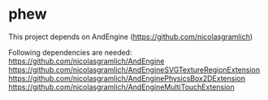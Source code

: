 phew
====

This project depends on AndEngine (https://github.com/nicolasgramlich)

Following dependencies are needed:
https://github.com/nicolasgramlich/AndEngine
https://github.com/nicolasgramlich/AndEngineSVGTextureRegionExtension
https://github.com/nicolasgramlich/AndEnginePhysicsBox2DExtension
https://github.com/nicolasgramlich/AndEngineMultiTouchExtension

